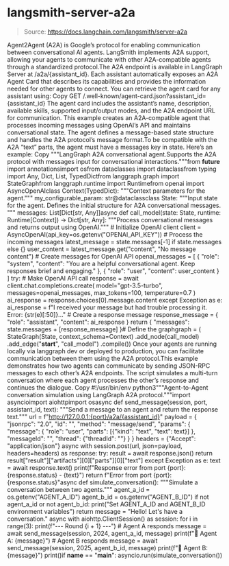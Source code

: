 # langsmith-server-a2a

> Source: https://docs.langchain.com/langsmith/server-a2a

Agent2Agent (A2A) is Google’s protocol for enabling communication between conversational AI agents. LangSmith implements A2A support, allowing your agents to communicate with other A2A-compatible agents through a standardized protocol.The A2A endpoint is available in LangGraph Server at /a2a/{assistant_id}.
Each assistant automatically exposes an A2A Agent Card that describes its capabilities and provides the information needed for other agents to connect. You can retrieve the agent card for any assistant using:
Copy
GET /.well-known/agent-card.json?assistant_id={assistant_id}
The agent card includes the assistant’s name, description, available skills, supported input/output modes, and the A2A endpoint URL for communication.
This example creates an A2A-compatible agent that processes incoming messages using OpenAI’s API and maintains conversational state. The agent defines a message-based state structure and handles the A2A protocol’s message format.To be compatible with the A2A “text” parts, the agent must have a messages key in state. Here’s an example:
Copy
"""LangGraph A2A conversational agent.Supports the A2A protocol with messages input for conversational interactions."""from __future__ import annotationsimport osfrom dataclasses import dataclassfrom typing import Any, Dict, List, TypedDictfrom langgraph.graph import StateGraphfrom langgraph.runtime import Runtimefrom openai import AsyncOpenAIclass Context(TypedDict): """Context parameters for the agent.""" my_configurable_param: str@dataclassclass State: """Input state for the agent. Defines the initial structure for A2A conversational messages. """ messages: List[Dict[str, Any]]async def call_model(state: State, runtime: Runtime[Context]) -> Dict[str, Any]: """Process conversational messages and returns output using OpenAI.""" # Initialize OpenAI client client = AsyncOpenAI(api_key=os.getenv("OPENAI_API_KEY")) # Process the incoming messages latest_message = state.messages[-1] if state.messages else {} user_content = latest_message.get("content", "No message content") # Create messages for OpenAI API openai_messages = [ { "role": "system", "content": "You are a helpful conversational agent. Keep responses brief and engaging." }, { "role": "user", "content": user_content } ] try: # Make OpenAI API call response = await client.chat.completions.create( model="gpt-3.5-turbo", messages=openai_messages, max_tokens=100, temperature=0.7 ) ai_response = response.choices[0].message.content except Exception as e: ai_response = f"I received your message but had trouble processing it. Error: {str(e)[:50]}..." # Create a response message response_message = { "role": "assistant", "content": ai_response } return { "messages": state.messages + [response_message] }# Define the graphgraph = ( StateGraph(State, context_schema=Context) .add_node(call_model) .add_edge("__start__", "call_model") .compile())
Once your agents are running locally via langgraph dev or deployed to production, you can facilitate communication between them using the A2A protocol.This example demonstrates how two agents can communicate by sending JSON-RPC messages to each other’s A2A endpoints. The script simulates a multi-turn conversation where each agent processes the other’s response and continues the dialogue.
Copy
#!/usr/bin/env python3"""Agent-to-Agent conversation simulation using LangGraph A2A protocol."""import asyncioimport aiohttpimport osasync def send_message(session, port, assistant_id, text): """Send a message to an agent and return the response text.""" url = f"http://127.0.0.1:{port}/a2a/{assistant_id}" payload = { "jsonrpc": "2.0", "id": "", "method": "message/send", "params": { "message": { "role": "user", "parts": [{"kind": "text", "text": text}] }, "messageId": "", "thread": {"threadId": ""} } } headers = {"Accept": "application/json"} async with session.post(url, json=payload, headers=headers) as response: try: result = await response.json() return result["result"]["artifacts"][0]["parts"][0]["text"] except Exception as e: text = await response.text() print(f"Response error from port {port}: {response.status} - {text}") return f"Error from port {port}: {response.status}"async def simulate_conversation(): """Simulate a conversation between two agents.""" agent_a_id = os.getenv("AGENT_A_ID") agent_b_id = os.getenv("AGENT_B_ID") if not agent_a_id or not agent_b_id: print("Set AGENT_A_ID and AGENT_B_ID environment variables") return message = "Hello! Let's have a conversation." async with aiohttp.ClientSession() as session: for i in range(3): print(f"--- Round {i + 1} ---") # Agent A responds message = await send_message(session, 2024, agent_a_id, message) print(f"🔵 Agent A: {message}") # Agent B responds message = await send_message(session, 2025, agent_b_id, message) print(f"🔴 Agent B: {message}") print()if __name__ == "__main__": asyncio.run(simulate_conversation())